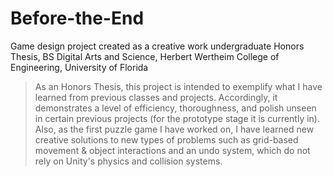 # Before-the-End

Game design project created as a creative work undergraduate Honors Thesis, BS Digital Arts and Science, Herbert Wertheim College of Engineering, University of Florida 

> As an Honors Thesis, this project is intended to exemplify what I have learned from previous classes and projects. Accordingly, it demonstrates a level of efficiency, thoroughness, and polish unseen in certain previous projects (for the prototype stage it is currently in). Also, as the first puzzle game I have worked on, I have learned new creative solutions to new types of problems such as grid-based movement & object interactions and an undo system, which do not rely on Unity's physics and collision systems.
